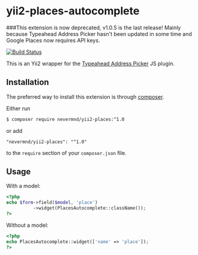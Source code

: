 # yii2-places-autocomplete

###This extension is now deprecated, v1.0.5 is the last release!
Mainly because Typeahead Address Picker hasn't been updated in some time and Google Places now requires API keys.


[![Build Status](https://travis-ci.org/skiptirengu/yii2-places.svg?branch=master)](https://travis-ci.org/skiptirengu/yii2-places)

This is an Yii2 wrapper for the [Typeahead Address Picker](https://github.com/sgruhier/typeahead-addresspicker) JS plugin.

## Installation
The preferred way to install this extension is through [composer](http://getcomposer.org/download/).

Either run

```bash
$ composer require nevermnd/yii2-places:^1.0
```

or add

```
"nevermnd/yii2-places": "^1.0"
```

to the `require` section of your `composer.json` file.

## Usage
With a model:
```php
<?php
echo $form->field($model, 'place')
          ->widget(PlacesAutocomplete::className());
?>
```
Without a model:

```php
<?php
echo PlacesAutocomplete::widget(['name' => 'place']);
?>
```
